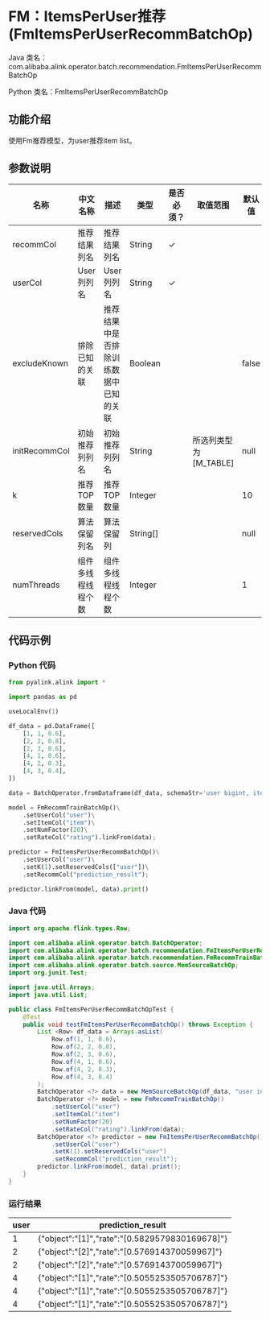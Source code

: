 # FM：ItemsPerUser推荐 (FmItemsPerUserRecommBatchOp)
Java 类名：com.alibaba.alink.operator.batch.recommendation.FmItemsPerUserRecommBatchOp

Python 类名：FmItemsPerUserRecommBatchOp


## 功能介绍
使用Fm推荐模型，为user推荐item list。


## 参数说明

| 名称 | 中文名称 | 描述 | 类型 | 是否必须？ | 取值范围 | 默认值 |
| --- | --- | --- | --- | --- | --- | --- |
| recommCol | 推荐结果列名 | 推荐结果列名 | String | ✓ |  |  |
| userCol | User列列名 | User列列名 | String | ✓ |  |  |
| excludeKnown | 排除已知的关联 | 推荐结果中是否排除训练数据中已知的关联 | Boolean |  |  | false |
| initRecommCol | 初始推荐列列名 | 初始推荐列列名 | String |  | 所选列类型为 [M_TABLE] | null |
| k | 推荐TOP数量 | 推荐TOP数量 | Integer |  |  | 10 |
| reservedCols | 算法保留列名 | 算法保留列 | String[] |  |  | null |
| numThreads | 组件多线程线程个数 | 组件多线程线程个数 | Integer |  |  | 1 |

## 代码示例
### Python 代码
```python
from pyalink.alink import *

import pandas as pd

useLocalEnv(1)

df_data = pd.DataFrame([
    [1, 1, 0.6],
    [2, 2, 0.8],
    [2, 3, 0.6],
    [4, 1, 0.6],
    [4, 2, 0.3],
    [4, 3, 0.4],
])

data = BatchOperator.fromDataframe(df_data, schemaStr='user bigint, item bigint, rating double')

model = FmRecommTrainBatchOp()\
    .setUserCol("user")\
    .setItemCol("item")\
    .setNumFactor(20)\
    .setRateCol("rating").linkFrom(data);

predictor = FmItemsPerUserRecommBatchOp()\
    .setUserCol("user")\
    .setK(1).setReservedCols(["user"])\
    .setRecommCol("prediction_result");

predictor.linkFrom(model, data).print()
```
### Java 代码
```java
import org.apache.flink.types.Row;

import com.alibaba.alink.operator.batch.BatchOperator;
import com.alibaba.alink.operator.batch.recommendation.FmItemsPerUserRecommBatchOp;
import com.alibaba.alink.operator.batch.recommendation.FmRecommTrainBatchOp;
import com.alibaba.alink.operator.batch.source.MemSourceBatchOp;
import org.junit.Test;

import java.util.Arrays;
import java.util.List;

public class FmItemsPerUserRecommBatchOpTest {
	@Test
	public void testFmItemsPerUserRecommBatchOp() throws Exception {
		List <Row> df_data = Arrays.asList(
			Row.of(1, 1, 0.6),
			Row.of(2, 2, 0.8),
			Row.of(2, 3, 0.6),
			Row.of(4, 1, 0.6),
			Row.of(4, 2, 0.3),
			Row.of(4, 3, 0.4)
		);
		BatchOperator <?> data = new MemSourceBatchOp(df_data, "user int, item int, rating double");
		BatchOperator <?> model = new FmRecommTrainBatchOp()
			.setUserCol("user")
			.setItemCol("item")
			.setNumFactor(20)
			.setRateCol("rating").linkFrom(data);
		BatchOperator <?> predictor = new FmItemsPerUserRecommBatchOp()
			.setUserCol("user")
			.setK(1).setReservedCols("user")
			.setRecommCol("prediction_result");
		predictor.linkFrom(model, data).print();
	}
}
```

### 运行结果
user|	prediction_result
----|-----
1|	{"object":"[1]","rate":"[0.5829579830169678]"}
2|	{"object":"[2]","rate":"[0.576914370059967]"}
2|	{"object":"[2]","rate":"[0.576914370059967]"}
4|	{"object":"[1]","rate":"[0.5055253505706787]"}
4|	{"object":"[1]","rate":"[0.5055253505706787]"}
4|	{"object":"[1]","rate":"[0.5055253505706787]"}
